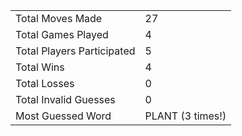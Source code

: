 |              |                |
| ---------------- | ----------------------------- |
| Total Moves Made | 27 |
| Total Games Played | 4 |
| Total Players Participated | 5 |
| Total Wins | 4 |
| Total Losses | 0 |
| Total Invalid Guesses | 0 |
| Most Guessed Word | PLANT (3 times!) |
